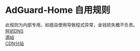 # AdGuard-Home 自用规则
此规则为内部专用，如擅自使用导致程式异常，金钱损失概不负责。
<br>
 [阿初DNS](https://dns.xhrzg2017.xyz)<br>
 [源站](https://dns.xhrzg2017.xyz/dns-query)<br>
 [CDN分站](https://doh.xhrzg2017.xyz/dns-query)
